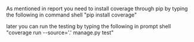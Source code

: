As mentioned in report 
you need to  install coverage through pip by typing the following in command shell
"pip install coverage"

later you can run the testing by typing the following in prompt shell
"coverage run --source='.' manage.py test"